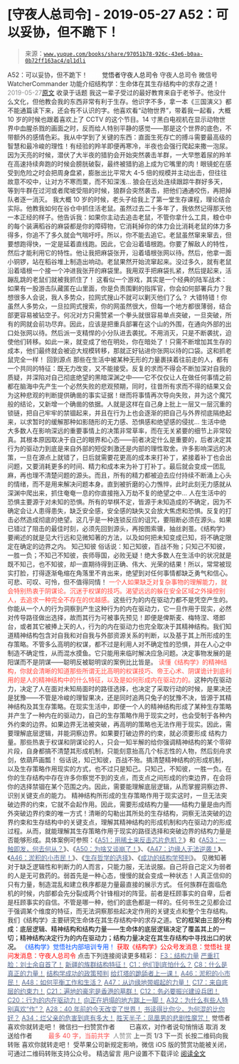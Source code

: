 # [守夜人总司令] - 2019-05-27 A52：可以妥协，但不跪下！

> 来源：[`www.yuque.com/books/share/97051b78-926c-43e6-b0aa-0b72ff163ac4/ql1dli`](https://www.yuque.com/books/share/97051b78-926c-43e6-b0aa-0b72ff163ac4/ql1dli)

<ne-p id="520f42f3293818f927861ebbd5b15da4_p_0" data-lake-id="520f42f3293818f927861ebbd5b15da4_p_0"><ne-text id="u40bef4be" style="color: rgb(51, 51, 51);">A52：可以妥协，但不跪下！</ne-text></ne-p> <ne-p id="940799e9e7fb0b912458db335f458324" data-lake-id="940799e9e7fb0b912458db335f458324"><ne-text id="u1662aca2" ne-fontsize="12" style="color: rgb(255, 255, 255);">原创</ne-text><ne-text id="ue1b819cb" ne-fontsize="14">觉悟者</ne-text><ne-text id="u4afa3b07" ne-fontsize="14">守夜人总司令</ne-text></ne-p> <ne-p id="14fc762df16ce9a3245331d77f12bd7c" data-lake-id="14fc762df16ce9a3245331d77f12bd7c"><ne-text id="u0d7a9d1f" ne-fontsize="14" ne-bold="true" style="color: rgb(51, 51, 51);">守夜人总司令</ne-text></ne-p> <ne-p id="4615fb68a3025944e08fcd58ff17498b" data-lake-id="4615fb68a3025944e08fcd58ff17498b"><ne-text id="u164e0d71" ne-fontsize="14" style="color: rgb(51, 51, 51);">微信号</ne-text><ne-text id="u183faa36" ne-fontsize="14" style="color: rgb(51, 51, 51);">WatcherCommander</ne-text></ne-p> <ne-p id="f5b66b64c0f4f6f7f549bf89edcd7a43" data-lake-id="f5b66b64c0f4f6f7f549bf89edcd7a43"><ne-text id="u7beb827a" ne-fontsize="14" style="color: rgb(51, 51, 51);">功能介绍</ne-text><ne-text id="u883b6d72" ne-fontsize="14" style="color: rgb(51, 51, 51);">结构学：生命体在其生存结构中的求存之道！</ne-text></ne-p> <ne-p id="d4b802c961c57b3b0f4c89de3b74f5b6" data-lake-id="d4b802c961c57b3b0f4c89de3b74f5b6"><ne-text id="u8e8b369d" style="color: rgb(140, 140, 140);">2019-05-27</ne-text>[<ne-text id="u6b1c55d9" ne-fontsize="14">原文</ne-text>](https://mp.weixin.qq.com/s?__biz=MzAxNDk1NjI2Mw==&mid=2247484538&idx=1&sn=e29eeb5f458c61a722b4c1454281ae98&chksm=9b8a27f2acfdaee4d42787a5b42ffbd4bc4766bddf4efa0b0c1c115579ca84d9269a35514597&scene=27#wechat_redirect&cpage=360)</ne-p> <ne-p id="6db1046af420bc47c021f20905e7bce6" data-lake-id="6db1046af420bc47c021f20905e7bce6"><ne-text id="u73512732" style="color: rgb(51, 51, 51);">收录于话题</ne-text></ne-p> <ne-p id="1330a0d816b9fbbcd9e7632252265684" data-lake-id="1330a0d816b9fbbcd9e7632252265684"><ne-text id="ued55707c" style="color: rgb(51, 51, 51);">我这一辈子受过的最好教育来自于老爷子。他没什么文化，但他教会我的东西非常有利于生存。他识字不多，拿一本《三国演义》都不能通篇读下来，还会有不认识的字。他喜欢看“动物世界”，带着我一起看，大概 10 岁的时候也跟着喜欢上了 CCTV 的这个节目。</ne-text><ne-text id="ue84c285d" ne-bold="true" style="color: rgb(51, 51, 51);">14 寸黑白电视机在显示动物世界中血腥杀戮的画面之时，反而给人特别平静的感觉——那是这个世界的底色，不带额外的感情色彩。我从中学到了关键的东西：直面生死存亡的搏斗需要最高级的智慧和最冷峻的理性！</ne-text><ne-text id="u29cf25d1" style="color: rgb(51, 51, 51);">有经验的羚羊即便再寒冷，半夜也会强行爬起来撒一泡尿。因为天亮的时候，潜伏了大半夜的猎豹会开始突然袭击羊群，一大早憋着尿的羚羊在高速持续奔跑的时候会膀胱破裂，最终被猎豹追上成为它嘴里的肉！眼镜蛇在感受到危险之时会把周身盘紧，膨胀出比平常大 4-5 倍的规模并主动出击，但往往故意不咬中，让对方不寒而栗，而不知深浅… 狼会在远处连续跟踪牛群好多天，等到牛群在过河或者爬坡受阻的时候，狼群会突然袭击，把他们通通咬伤，再把掉队者逐一消灭。</ne-text></ne-p> <ne-p id="32c5679aa4b0206287345bc032d48d13" data-lake-id="32c5679aa4b0206287345bc032d48d13"><ne-text id="ub31bff1d" style="color: rgb(51, 51, 51);">我大概 10 岁的时候，老头子给我上了第一堂生存课程，理论结合实际。他教我如何在谷仓中抓住活老鼠。虽然过去二十多年了，我依然记得那天他一本正经的样子。他告诉我：如果你主动去追击老鼠，不管你拿什么工具，粮仓中的每个装满稻谷的麻袋都是你的障碍物，它消耗掉你的体力会比消耗老鼠的体力多得多，你追不了多久就会气喘吁吁。所以，你不能去追它。老鼠虽然窜来窜去，但要想跑得快，一定是延着直线跑。因此，它会沿着墙根跑。你要了解敌人的特性，然后才能利用它的特性。他让我把麻袋张开，沿着墙根张网以待。然后，他拿一面小铜锣，站在稻谷堆上制造出响动。老鼠果然开始流窜起来。没过多久，就有老鼠沿着墙根一个接一个冲进我张开的麻袋里。我用双手把麻袋扎紧，然后提起来，活蹦乱跳的老鼠们就被我抓住了！</ne-text></ne-p> <ne-p id="34d79de947a55968ca5f861ed13a77ba" data-lake-id="34d79de947a55968ca5f861ed13a77ba"><ne-text id="ub7e71334" style="color: rgb(51, 51, 51);">这看似一个游戏，其实是一个经典的陆军战术：如果有一股游击队藏匿在山里面，你是负责围剿的指挥官，你会如何部署兵力？我想很多人会说，我人多势众，拉网式搜山不就可以剿灭他们了么？ 大错特错！你虽然人多势众，一旦拉网式搜索，你的网虽然很大，但每一个地方都很薄弱，结合部更容易被钻空子。何况对方只需赞紧一个拳头就很容易单点突破，一旦突破，所有的网就会前功尽弃。因此，应该是把重兵部署在这个山的外围，在通向外部的出口处张网以待。然后派一支精悍的小分队进去袭扰。不用消灭，只是不断袭扰，迫使他们转移。如此一来，就变成了他在明处，你在暗处了！只需不断增加其生存的成本，他们最终就会被迫大规模转移，那就正好钻进你张网以待的口袋。这和抓老鼠完全一样！</ne-text></ne-p> <ne-p id="c569ae5f39eb209ea2fbedc9dde0a05a" data-lake-id="c569ae5f39eb209ea2fbedc9dde0a05a"><ne-text id="uba31a5a6" ne-bold="true" style="color: rgb(51, 51, 51);">回到源点</ne-text></ne-p> <ne-p id="e441e0814ef9ded06b628ef21aa01eb5" data-lake-id="e441e0814ef9ded06b628ef21aa01eb5"><ne-text id="ub5574b3f" ne-bold="true" style="color: rgb(51, 51, 51);">那些在生活中被某种无形的力量裹挟着往前走的人，都有一个共同的特征：既无力改变，又不能接受。反复的求而不得会不断加深对自我的质疑，并深陷对自己彻底绝望的黑暗深渊之中——它不仅仅让人在做任何事情之前都在脑海中先产生一个必然失败的悲观预期，同时，往昔所有求而不得的结果又会为这种悲观的判断提供确凿的事实证据！</ne-text><ne-text id="ua26ad950" style="color: rgb(51, 51, 51);">继而将事情再次导向失败，并为这个魔咒般的结论，又新增一个确凿的依据。人就是这样在自己身上批上一层又一层沉重的锁链，把自己牢牢的禁锢起来，并且在行为上也会逐渐的把自己与外界彻底隔绝起来，以求暂时的缓解那种如影随形的无力感、恐惧感和绝望感的侵扰…</ne-text></ne-p> <ne-p id="b98b24ec4de3cb2e6da9ac9a57160ac6" data-lake-id="b98b24ec4de3cb2e6da9ac9a57160ac6"><ne-text id="u3c1c9b8f" ne-bold="true" style="color: rgb(51, 51, 51);">生活中绝大多数人在影响深远的重要事情上的决策非常草率，而在无关紧要的细节上非常较真。其根本原因取决于自己的眼界和心态——前者决定什么是重要的，后者决定其行为的驱动力到底是来自外部的短促刺激还是内部的理性取舍。许多影响深远的决策，一旦在源点上就错了，日后就需要花更高的成本来打补丁，紧接着补丁也会出问题，又要消耗更多的时间、精力和成本来为补丁打补丁。</ne-text><ne-text id="u23f6f4f0" style="color: rgb(51, 51, 51);">最后就会变成一团乱麻，再也理不清楚问题的源头。而且，所有的精力都被迫去应付持续不断涌上心头的情绪，而不是用来解决问题本身。直到被折磨的心力憔悴，此时此刻无力感就从深渊中爬出来，抓住奄奄一息的你直接拖入万劫不复的绝望之中…</ne-text></ne-p> <ne-p id="23b1f27f549a74f49883ad73558ec600" data-lake-id="23b1f27f549a74f49883ad73558ec600"><ne-text id="u720ee71c" style="color: rgb(51, 51, 51);">人在生活中的恐惧主要源于对未知的恐惧。所有的举棋不定，皆源于未知造成的不确定，因为不确定会让人患得患失，缺乏安全感，安全感的缺失又会放大焦虑和恐惧。反复的打击必然造成彻底的绝望。这几乎是一种连锁反应的诅咒，要阻断必须在源头。如果已错过了阻击的最佳时刻，必须先回到源头，再按图索骥，抽丝剥茧。《结构学》要阐述的就是见大行远和见微知著的方法，以及如何把未知变成已知，将不确定限定在确定的边界之内。</ne-text></ne-p> <ne-p id="a786d2d3abf3c5399766bedd5816c5ec" data-lake-id="a786d2d3abf3c5399766bedd5816c5ec"><ne-text id="u33734350" ne-bold="true" style="color: rgb(51, 51, 51);">知己知彼</ne-text></ne-p> <ne-p id="f470172dc9a7086618af48c5076ba957" data-lake-id="f470172dc9a7086618af48c5076ba957"><ne-text id="uef3e255f" style="color: rgb(51, 51, 51);">俗话说：知己知彼，百战不殆；只知己不知彼，一胜一负；不知己不知彼，丧师辱国，必败无疑！绝大多数人在生活中的状况就是既不知己，也不知彼，却一直期待得到正确、伟大、光荣的结果！所以，常常被现实打脸，打得逐渐龟缩在角落里不肯出来，绝望到对任何事情都缺乏勇气和信心。可悲、可叹、可怜，但不值得同情！</ne-text></ne-p> <ne-p id="23442675fbac67302bc66def41275e4c" data-lake-id="23442675fbac67302bc66def41275e4c"><ne-text id="u4f0f0307" style="color: rgb(255, 76, 65);">一个人如果缺乏对复杂事物的理解能力，就会特别热衷于阴谋论。沉迷于权谋的技巧。渴望远远的躲在安全区域之外操控别人，去追求一种完全不存在的优越感。</ne-text><ne-text id="u4987c1e2" style="color: rgb(51, 51, 51);">这些行为的内在驱动力都不是凭空产生的。</ne-text><ne-text id="ucc5eda18" ne-bold="true" style="color: rgb(51, 51, 51);">你能从一个人的行为洞察到产生这种行为的内在驱动力，它一旦作用于现实，必然对传导路径做出选择，故而其行为可被事先预见！</ne-text><ne-text id="ua20804af" style="color: rgb(51, 51, 51);">即便是俾斯麦、梅特涅、塔郎台，或者其它被捧上天的人，行为的内在驱动力也完全取决于其精神结构。我们知道精神结构包含对自我和对自我与外部资源关系的判断，以及基于其上所形成的生存策略。</ne-text><ne-text id="u2e7caf7d" ne-bold="true" style="color: rgb(51, 51, 51);">不管多么高明的权谋，都不过是利用人对不确定性的恐惧，并在人心之中制造不确定性，从而混水摸鱼。它只能用来临时解决应急问题。</ne-text><ne-text id="u35f6cf08" style="color: rgb(51, 51, 51);">决定事物发展的是阳谋而不是阴谋——聪明反被聪明误的案例比比皆是。</ne-text></ne-p> <ne-p id="6c08e82eeca36e981e4f1d21be602cdf" data-lake-id="6c08e82eeca36e981e4f1d21be602cdf"><ne-text id="uf7b7a8f5" style="color: rgb(255, 76, 65);">读懂《结构学》的精神结构，你就会清晰的知道那些所谓无比高明的权谋技巧、帝王心术、阴谋诡计到底利用的是人的精神结构中的什么特征，以及是如何形成内在驱动力的。</ne-text><ne-text id="udd6d0c90" style="color: rgb(51, 51, 51);">这种内在驱动力，决定了人在面对未知局面时的路径选择，也决定了采取行动的时候，是果决还是犹豫——不管是冷峻的理智果决，还是同时追两只兔子的犹豫不决，皆源于其精神结构及其生存策略。在现实生活中，即便一个人的精神结构形成了某种生存策略并产生了一种内在的驱动力，自己的生存策略作用于现实之时，也会受制于各种内外约束的边界。如果边界无法被突破，再高明的策略也无法作用于现实。因此，需要理解底层逻辑，并能洞察边界。如果要打破边界的约束，就必须要形成 结构力量。那些热衷于权谋和阴谋论的人，只会一知半解的给你强调精神结构的某个零碎片段，自身都搞不清楚其形成机制，只能刻意抬高几个标志性的人物，然后刻舟求剑，依葫芦画瓢！</ne-text></ne-p> <ne-p id="4deed4b9c07f909f53b6b423ec78bfdd" data-lake-id="4deed4b9c07f909f53b6b423ec78bfdd"><ne-text id="u7a7fff18" style="color: rgb(51, 51, 51);">俗话说，知己知彼，百战不殆。搞清楚精神结构的形成机制，以及生存策略作用现实的方式，也不过只是知己。只知己，不知彼，一胜一负。在你的生存结构中存在许多你察觉不到的支点，而支点之间形成的约束边界，在会将你的选择禁锢在某个范围之内。因此，需要能理解底层逻辑，从而掌握洞察边界、识别关键支点的能力。</ne-text></ne-p> <ne-p id="5fd012cfd7cf6ec66c036900b5128a4b" data-lake-id="5fd012cfd7cf6ec66c036900b5128a4b"><ne-text id="u178eb1f3" style="color: rgb(51, 51, 51);">精神结构所形成的生存策略作用于现实这时，一旦无法突破边界的约束，它就不会起作用。因此，需要形成结构力量——结构力量是由内而外突破边界约束的唯一方式！清晰的勾勒出其所处的生存结构，洞察无法突破的边界约束和生存结构中的关键支点，理解其精神结构的形成机制和内在驱动力的形成过程。从而，就能理解其生存策略作用于现实的路径选择和突破边界的结构力量是否能够形成。具体案例可参照：《</ne-text>[<ne-text id="uc2ad8ced" style="color: rgb(87, 107, 149);">A51：用稀土来反击芯片危机？</ne-text>](http://mp.weixin.qq.com/s?__biz=MzAxNDk1NjI2Mw==&mid=2247484530&idx=1&sn=f3d31bf687e7d0e13584002d2027cb05&chksm=9b8a27faacfdaeec61444faf9fe3defeeb3913f22ea72fa0c0e9ba4113737aed3d1ccdf39b55&scene=21#wechat_redirect)<ne-text id="ua2849788" style="color: rgb(51, 51, 51);">》和《</ne-text>[<ne-text id="ucf3e10bb" style="color: rgb(87, 107, 149);">A53：一触即发，何去何从？</ne-text>](http://mp.weixin.qq.com/s?__biz=MzAxNDk1NjI2Mw==&mid=2247484535&idx=1&sn=730dd962738c90e2a5de9558e0b6471a&chksm=9b8a27ffacfdaee9fcaf3cb350e1589a70eae4bde6172b6bd3a08b7f61fbd7645890b76b88c7&scene=21#wechat_redirect)<ne-text id="uc42e804f" style="color: rgb(51, 51, 51);">》、《</ne-text>[<ne-text id="ud82f4009" style="color: rgb(87, 107, 149);">A50：为啥又谈崩了！</ne-text>](http://mp.weixin.qq.com/s?__biz=MzAxNDk1NjI2Mw==&mid=2247484515&idx=1&sn=d5912e7e1901f7fae49d39a99d8e3b6a&chksm=9b8a27ebacfdaefde82ea607527b72552b9bca352e99f6f0875ba5b7beeddd16879b85802bde&scene=21#wechat_redirect)<ne-text id="u86166dce" style="color: rgb(51, 51, 51);">》、《</ne-text>[<ne-text id="u0f267297" style="color: rgb(87, 107, 149);">A47：边缘人无法逆袭！</ne-text>](http://mp.weixin.qq.com/s?__biz=MzAxNDk1NjI2Mw==&mid=2247484476&idx=1&sn=42cd8e7b62b1c430768fe9583a9715b4&chksm=9b8a27b4acfdaea2f7ac778f91e72c9b69a725224a18c6d576f3de7caf0ff91a040bf5622645&scene=21#wechat_redirect)<ne-text id="u8e63907b" style="color: rgb(51, 51, 51);">》、《</ne-text>[<ne-text id="u0d53086e" style="color: rgb(87, 107, 149);">A46：淤积的小市民！</ne-text>](http://mp.weixin.qq.com/s?__biz=MzAxNDk1NjI2Mw==&mid=2247484472&idx=1&sn=f5df702c026dbb04688151086cdf7493&chksm=9b8a27b0acfdaea6ed5b712d94b3725bf8e322b39101916f48f935c102c433e9c7239b596c9f&scene=21#wechat_redirect)<ne-text id="u57984608" style="color: rgb(51, 51, 51);">》、《</ne-text>[<ne-text id="uef639e90" style="color: rgb(87, 107, 149);">生存哲学的选择</ne-text>](http://mp.weixin.qq.com/s?__biz=MzAxNDk1NjI2Mw==&mid=2247484305&idx=1&sn=34b19d12210bf9f765c6eb615b787ac6&chksm=9b8a2019acfda90fff45ea8c17ccb37c75e04c7420ad9b303a0fb0069110cee644e6f592d95f&scene=21#wechat_redirect)<ne-text id="u45e693d6" style="color: rgb(51, 51, 51);">》、《</ne-text>[<ne-text id="ua8215b87" style="color: rgb(87, 107, 149);">成功的结构学预判</ne-text>](http://mp.weixin.qq.com/s?__biz=MzAxNDk1NjI2Mw==&mid=2247484266&idx=1&sn=02ab915e029cbe24d91712f741b3f37c&chksm=9b8a20e2acfda9f4498a5c76204c101ab26e7311f2fb7d3043de108d4ff6e18d72a1c889a569&scene=21#wechat_redirect)<ne-text id="ub1533407" style="color: rgb(51, 51, 51);">》。</ne-text></ne-p> <ne-p id="cd5adcb9d390ca4c2efed24beaf42736" data-lake-id="cd5adcb9d390ca4c2efed24beaf42736"><ne-text id="u59ede120" ne-bold="true" style="color: rgb(51, 51, 51);">见微知著</ne-text></ne-p> <ne-p id="80098ec5fa0a2ec0c1b10397d422dfa6" data-lake-id="80098ec5fa0a2ec0c1b10397d422dfa6"><ne-text id="uf640baaa" style="color: rgb(51, 51, 51);">对于缺乏逻辑性和判断力的人而言，只能力服，无法说服。自己将自己定义为弱者的人是无可救药的。弱首先是一种心态，慢慢的就会变成一种状态！</ne-text><ne-text id="u953b5be5" ne-bold="true" style="color: rgb(51, 51, 51);">人真正信仰的只有力量，制造混乱和建立秩序都是力量最直接的展示方式。</ne-text></ne-p> <ne-p id="e949fff2cdd99bfed562afa2502901af" data-lake-id="e949fff2cdd99bfed562afa2502901af"><ne-text id="uf8e3acd4" style="color: rgb(51, 51, 51);">任何族群在面临危机的时候，内部都会先分裂成两个针锋相对的阵营。前者是枉顾事实的自卑，后者是枉顾事实的自信。不管是哪一种，他们的底色都是一样的。任何书生之见都会过于强调某个维度的特征，而无法洞察那些起决定作用的关键支点和整个生存结构。</ne-text></ne-p> <ne-p id="8657d36cfca814f7c5bde180709a65cb" data-lake-id="8657d36cfca814f7c5bde180709a65cb"><ne-text id="u5fa7470c" style="color: rgb(51, 51, 51);">我们《结构学》主要研究生命体在其生存结构中的求存之道。</ne-text><ne-text id="uc8790a11" ne-bold="true" style="color: rgb(0, 0, 0);">它的框架由三部分构成：底层逻辑、精神结构和结构力量——生命体的底层逻辑决定了覆盖其上的一切；精神结构决定行为的内在驱动力；结构力量决定在其生存结构中寻找出口的状况。</ne-text></ne-p> <ne-p id="4a48eef89c200c40c454a15c1ebf338f" data-lake-id="4a48eef89c200c40c454a15c1ebf338f" ne-alignment="center"><ne-text id="u53bd0a71" ne-fontsize="13" style="color: rgb(0, 82, 255);">《结构学》觉悟社内部培训专用！</ne-text></ne-p> <ne-p id="5c99254127e37d94b47913e41f5799d2" data-lake-id="5c99254127e37d94b47913e41f5799d2" ne-alignment="center"><ne-text id="u9c213910" style="color: rgb(255, 0, 0);">获取《结构学》公众号发消息</ne-text><ne-text id="u96fc19ec" ne-bold="true" style="color: rgb(255, 0, 0);">：觉悟社</ne-text></ne-p> <ne-p id="196e7d21faea5df2e1f695e83dc3c4ed" data-lake-id="196e7d21faea5df2e1f695e83dc3c4ed" ne-alignment="center"><ne-text id="u853823e1" style="color: rgb(255, 0, 0);">提问发消息</ne-text><ne-text id="u6e859e9b" ne-bold="true" style="color: rgb(255, 0, 0);">：守夜人总司令</ne-text></ne-p>  <ne-p id="c2f13b3ae7d0568bdf79858d414bc22f" data-lake-id="c2f13b3ae7d0568bdf79858d414bc22f" ne-alignment="center"><ne-card data-card-name="image" data-card-type="inline" id="BECcV" data-event-boundary="card" style="color: rgb(51, 51, 51);"><ne-p id="6ab6c25c34fe37a7c45177246f285d0d" data-lake-id="6ab6c25c34fe37a7c45177246f285d0d"><ne-text id="u5c344322" ne-fontsize="13" ne-bold="true" style="color: rgb(51, 51, 51);">点击下列连接阅读更多精彩：</ne-text></ne-p> <ne-p id="e47924504e0437a2152e73e12c8a78e2" data-lake-id="e47924504e0437a2152e73e12c8a78e2">[<ne-text id="u0f60f4a4" ne-fontsize="13" ne-bold="true" style="color: rgb(87, 107, 149);">F3：结构力量</ne-text>](http://mp.weixin.qq.com/s?__biz=MzAxNDk1NjI2Mw==&mid=2247484256&idx=1&sn=f10d9c530bfd6ea08b25d4bec657c13a&chksm=9b8a20e8acfda9fee057f2df26790f905c898132cac91d833d14e636edb00c20514d63189a88&scene=21#wechat_redirect)</ne-p> <ne-p id="66caed9b02f4919fe822590f4b193e7d" data-lake-id="66caed9b02f4919fe822590f4b193e7d">[<ne-text id="u7a08b1ff" ne-fontsize="13" ne-bold="true" style="color: rgb(87, 107, 149);">严重打脸：刘士余自首了！</ne-text>](http://mp.weixin.qq.com/s?__biz=MzAxNDk1NjI2Mw==&mid=2247484521&idx=1&sn=11873ca4c05d3ca82f6ecaaf75896186&chksm=9b8a27e1acfdaef7698d6d01312f3e3960aa41fb4ab58884b351aeb3127affa92609588a2d60&scene=21#wechat_redirect)</ne-p> <ne-p id="c534253abc6d13da2f61495c2e638c42" data-lake-id="c534253abc6d13da2f61495c2e638c42">[<ne-text id="u3ecdce8c" ne-fontsize="13" ne-bold="true" style="color: rgb(87, 107, 149);">新疆的族群结构特征！</ne-text>](http://mp.weixin.qq.com/s?__biz=MzAxNDk1NjI2Mw==&mid=2247484485&idx=1&sn=f1d05e391097d5825dda573daac7c915&chksm=9b8a27cdacfdaedb5e407f49895fc3e77953af53b2e0424056fab5c66e7c51d7ab48d352f695&scene=21#wechat_redirect)</ne-p> <ne-p id="22a7db28d3d1b21ff9f6d16c049f7ef7" data-lake-id="22a7db28d3d1b21ff9f6d16c049f7ef7">[<ne-text id="u43d6c3dc" ne-fontsize="13" ne-bold="true" style="color: rgb(87, 107, 149);">C1：他们到底怕什么？</ne-text>](http://mp.weixin.qq.com/s?__biz=MzAxNDk1NjI2Mw==&mid=2247483898&idx=1&sn=1b0a50386e9e89d2750dec717236f0aa&chksm=9b8a2272acfdab64235b35ee5e91b8cac6172144207251636e1345fc570aa1601f59eff7f442&scene=21#wechat_redirect)</ne-p> <ne-p id="b5f8c5cc88672da7ab348480d795bf7a" data-lake-id="b5f8c5cc88672da7ab348480d795bf7a">[<ne-text id="uf54153de" ne-fontsize="13" ne-bold="true" style="color: rgb(87, 107, 149);">C8：什么是真正的力量！</ne-text>](https://mp.weixin.qq.com/s?__biz=MzIzMDYwOTM0Mg==&mid=2247483956&idx=1&sn=ccfa41292bc8b3a7d6c9b16106d38381&scene=21#wechat_redirect)</ne-p> <ne-p id="7f305063d3ae2e0240601e269a697609" data-lake-id="7f305063d3ae2e0240601e269a697609">[<ne-text id="u2f1e45e5" ne-fontsize="13" ne-bold="true" style="color: rgb(87, 107, 149);">结构学成功的政策预判</ne-text>](http://mp.weixin.qq.com/s?__biz=MzAxNDk1NjI2Mw==&mid=2247484266&idx=1&sn=02ab915e029cbe24d91712f741b3f37c&chksm=9b8a20e2acfda9f4498a5c76204c101ab26e7311f2fb7d3043de108d4ff6e18d72a1c889a569&scene=21#wechat_redirect)</ne-p> <ne-p id="e34eefa18c19a778c9280e372f98ff09" data-lake-id="e34eefa18c19a778c9280e372f98ff09">[<ne-text id="u1fa7bb3e" ne-fontsize="13" ne-bold="true" style="color: rgb(87, 107, 149);">给灯塔的跪舔者上一课！</ne-text>](http://mp.weixin.qq.com/s?__biz=MzAxNDk1NjI2Mw==&mid=2247484490&idx=1&sn=3e889840aa174f225d66001f9aaf97ef&chksm=9b8a27c2acfdaed48b21e426e5367fd55b8ab55054fdc0f80fb3903e2e8b018b48316642fee0&scene=21#wechat_redirect)</ne-p> <ne-p id="59a825848fbbd3a07608842e6c56d41f" data-lake-id="59a825848fbbd3a07608842e6c56d41f">[<ne-text id="ueed099fd" ne-fontsize="13" ne-bold="true" style="color: rgb(87, 107, 149);">A46：淤积的小市民！</ne-text>](http://mp.weixin.qq.com/s?__biz=MzAxNDk1NjI2Mw==&mid=2247484472&idx=1&sn=f5df702c026dbb04688151086cdf7493&chksm=9b8a27b0acfdaea6ed5b712d94b3725bf8e322b39101916f48f935c102c433e9c7239b596c9f&scene=21#wechat_redirect)</ne-p> <ne-p id="d550a47d0633b592c7cef58d3d90c0a0" data-lake-id="d550a47d0633b592c7cef58d3d90c0a0">[<ne-text id="u7a455c39" ne-fontsize="13" ne-bold="true" style="color: rgb(87, 107, 149);">A48：如何平衡工作和生活？</ne-text>](http://mp.weixin.qq.com/s?__biz=MzAxNDk1NjI2Mw==&mid=2247484481&idx=1&sn=ad43fc5feea038e47fa50dae514a9390&chksm=9b8a27c9acfdaedf3b7751343bd2b16a86fbeddb1896e4a24bfcbe589f4bfe8454ea656fa390&scene=21#wechat_redirect)</ne-p> <ne-p id="b97856e0da430f04fb4741b0d343c58a" data-lake-id="b97856e0da430f04fb4741b0d343c58a">[<ne-text id="u48a8e813" ne-fontsize="13" ne-bold="true" style="color: rgb(87, 107, 149);">A47：从边缘地带崛起的力量！</ne-text>](http://mp.weixin.qq.com/s?__biz=MzAxNDk1NjI2Mw==&mid=2247484476&idx=1&sn=42cd8e7b62b1c430768fe9583a9715b4&chksm=9b8a27b4acfdaea2f7ac778f91e72c9b69a725224a18c6d576f3de7caf0ff91a040bf5622645&scene=21#wechat_redirect)</ne-p> <ne-p id="147e515a20111b20c5ea70588a369f5b" data-lake-id="147e515a20111b20c5ea70588a369f5b">[<ne-text id="ue4ca3141" ne-fontsize="13" ne-bold="true" style="color: rgb(87, 107, 149);">C17：来自底层的约束力！</ne-text>](http://mp.weixin.qq.com/s?__biz=MzAxNDk1NjI2Mw==&mid=2247484360&idx=1&sn=a833473eb3a45e0c0aecf4acfcfd87f3&chksm=9b8a2040acfda9566605a3e4ec4640b1fc591a3b848f869a7ce6ebaf7cd06bc75cd184004041&scene=21#wechat_redirect)</ne-p> <ne-p id="41f87551eb95bcdc90d833407becc25d" data-lake-id="41f87551eb95bcdc90d833407becc25d">[<ne-text id="u45ae9da8" ne-fontsize="13" ne-bold="true" style="color: rgb(87, 107, 149);">C21：遍地的豪宅是香港的墓群！</ne-text>](http://mp.weixin.qq.com/s?__biz=MzAxNDk1NjI2Mw==&mid=2247484408&idx=1&sn=f6d2373a67b2e0cf10f5240bd0d64b69&chksm=9b8a2070acfda966dd729b703680a29ae2cfd1ccb1838f38031e8aa003ee6c4fcf72a7990b0a&scene=21#wechat_redirect)</ne-p> <ne-p id="b5174c56999fff6abf0067e746ae75c6" data-lake-id="b5174c56999fff6abf0067e746ae75c6">[<ne-text id="uf3d5b902" ne-fontsize="13" ne-bold="true" style="color: rgb(87, 107, 149);">C12：务必要振兴建设兵团！</ne-text>](http://mp.weixin.qq.com/s?__biz=MzAxNDk1NjI2Mw==&mid=2247484193&idx=1&sn=88c86597191d0c97a411f9ea6f7b7c5d&chksm=9b8a20a9acfda9bfae819e8e42531fe6d523dd244ef0fc0c0787ab812540108c181f7ec2ffa9&scene=21#wechat_redirect)</ne-p> <ne-p id="81613320ec36fa1ac3a246b301e6b08c" data-lake-id="81613320ec36fa1ac3a246b301e6b08c">[<ne-text id="uaaf66a3e" ne-fontsize="13" ne-bold="true" style="color: rgb(87, 107, 149);">C20：行为的内在驱动力！</ne-text>](https://mp.weixin.qq.com/s?__biz=MzIzMDYwOTM0Mg==&mid=2247484003&idx=1&sn=a62ddbccc64f9f19890c0dff9605b6f7&scene=21#wechat_redirect)</ne-p> <ne-p id="736fb64ea0b4dbb59d176be6b0999dbd" data-lake-id="736fb64ea0b4dbb59d176be6b0999dbd">[<ne-text id="uae92de04" ne-fontsize="13" ne-bold="true" style="color: rgb(87, 107, 149);">向正在坍塌的地方踹上一脚！</ne-text>](http://mp.weixin.qq.com/s?__biz=MzAxNDk1NjI2Mw==&mid=2247483789&idx=1&sn=5e44b7b524c3dc4bb7705f49ed0a44a3&chksm=9b8a2205acfdab139e4b1d44ef6702b09c9fbf79505340205d13fbdaa33207a997f54bee0e97&scene=21#wechat_redirect)</ne-p> <ne-p id="bdc00fabd40dae885d6a2f7dfefd61b1" data-lake-id="bdc00fabd40dae885d6a2f7dfefd61b1">[<ne-text id="uaa5ac89c" ne-fontsize="13" ne-bold="true" style="color: rgb(87, 107, 149);">A32：为什么有些人特别喜欢“作”？</ne-text>](http://mp.weixin.qq.com/s?__biz=MzAxNDk1NjI2Mw==&mid=2247484403&idx=1&sn=a291e8322913517a91725b82912a804f&chksm=9b8a207bacfda96d339c5a416fe350e324cfb86c0f0d90c25418967230097892bb8be32eb5ff&scene=21#wechat_redirect)</ne-p> <ne-p id="ff1930748f8e54d01c1fe8a54f6e609f" data-lake-id="ff1930748f8e54d01c1fe8a54f6e609f">[<ne-text id="u6c728ceb" ne-fontsize="13" ne-bold="true" style="color: rgb(87, 107, 149);">A28：40 年前的今天改变了世界！</ne-text>](http://mp.weixin.qq.com/s?__biz=MzAxNDk1NjI2Mw==&mid=2247484305&idx=1&sn=34b19d12210bf9f765c6eb615b787ac6&chksm=9b8a2019acfda90fff45ea8c17ccb37c75e04c7420ad9b303a0fb0069110cee644e6f592d95f&scene=21#wechat_redirect)</ne-p> <ne-p id="520abb3127d91b107b04f29e417ef513" data-lake-id="520abb3127d91b107b04f29e417ef513">[<ne-text id="u6bd42633" ne-fontsize="13" ne-bold="true" style="color: rgb(87, 107, 149);">书读得比你少，为何混的比你好？</ne-text>](http://mp.weixin.qq.com/s?__biz=MzAxNDk1NjI2Mw==&mid=2247484296&idx=1&sn=b0e0f11f50023aa8a20e8eeb51d39e10&chksm=9b8a2000acfda916885455b30687e2f18099abba31c78b2fabb95ca1b89ddc40f2415317d368&scene=21#wechat_redirect)</ne-p> <ne-p id="f6ae292bcab7c84c3d5adb1d7028ffa0" data-lake-id="f6ae292bcab7c84c3d5adb1d7028ffa0">[<ne-text id="u75d3dfe8" ne-fontsize="13" ne-bold="true" style="color: rgb(87, 107, 149);">A34：烂父亲的危害到底有多大！</ne-text>](http://mp.weixin.qq.com/s?__biz=MzAxNDk1NjI2Mw==&mid=2247484348&idx=1&sn=944a6aac1e8035011b56508ea74fb48e&chksm=9b8a2034acfda922b803681a568bf7b75ce8342cf507080d2e636098b7ee9dfc1391836f7341&scene=21#wechat_redirect)</ne-p> <ne-p id="1d3cf72d59e4b440b00db3e22a7e2f57" data-lake-id="1d3cf72d59e4b440b00db3e22a7e2f57">[<ne-text id="u7a60214e" ne-fontsize="13" ne-bold="true" style="color: rgb(87, 107, 149);">胜天半子：凤凰男的悲剧性魔咒！</ne-text>](http://mp.weixin.qq.com/s?__biz=MzAxNDk1NjI2Mw==&mid=2247484459&idx=1&sn=3af333a7d8f81253f730e57ba86f6f11&chksm=9b8a27a3acfdaeb524c155bcc629f472e273558add2d9c91ca3295d08144bd6d7d26ed757e6c&scene=21#wechat_redirect)</ne-p> <ne-p id="1c484276623df16d9beb548b08d64843" data-lake-id="1c484276623df16d9beb548b08d64843"><ne-text id="u3263396d" style="color: rgb(51, 51, 51);">觉悟者</ne-text></ne-p> <ne-p id="9575e7f9d51d1d107470faeced6ae863" data-lake-id="9575e7f9d51d1d107470faeced6ae863"><ne-text id="ucbd3294a" style="color: rgb(51, 51, 51);">喜欢你就转走吧！</ne-text></ne-p> <ne-p id="64d43196b2b54584a8dc4e8134c0670a" data-lake-id="64d43196b2b54584a8dc4e8134c0670a"><ne-text id="u21e55fc8" ne-bold="true" style="color: rgb(51, 51, 51);">微信扫一扫赞赏作者</ne-text><ne-text id="ufaef8321" ne-bold="true" style="color: rgb(255, 255, 255);">赞赏</ne-text></ne-p> <ne-p id="2e932f45936db1e631ca5c0be3ae3824" data-lake-id="2e932f45936db1e631ca5c0be3ae3824"><ne-text id="u02763581" style="color: rgb(51, 51, 51);">已喜欢，</ne-text><ne-text id="u8ad699c0">对作者说句悄悄话</ne-text></ne-p> <ne-p id="0df7107934571c6a836eaaa6feb5ea26" data-lake-id="0df7107934571c6a836eaaa6feb5ea26"><ne-text id="u25ba8955" style="color: rgb(51, 51, 51);">取消</ne-text></ne-p> <ne-p id="82f6d1c628767ad032394a63db406ca8" data-lake-id="82f6d1c628767ad032394a63db406ca8"><ne-text id="uad8013ea" ne-fontsize="14" ne-bold="true" style="color: rgb(51, 51, 51);">发送给作者</ne-text></ne-p> <ne-p id="5fa3170b5dc834baa91ea21acf3b91a1" data-lake-id="5fa3170b5dc834baa91ea21acf3b91a1"><ne-text id="u9cbd9c03" ne-bold="true" style="color: rgb(255, 255, 255);">发送</ne-text></ne-p> <ne-p id="1ab7199e4e77161826b36d176d96744e" data-lake-id="1ab7199e4e77161826b36d176d96744e"><ne-text id="u91d096fe" ne-fontsize="13" style="color: rgb(250, 81, 81);">最多 40 字，当前共字</ne-text></ne-p> <ne-p id="4daa5bc6e0a7f91322bbc8a83621e324" data-lake-id="4daa5bc6e0a7f91322bbc8a83621e324"><ne-text id="uced6b40e" style="color: rgb(136, 136, 136);"> 人赞赏</ne-text></ne-p> <ne-p id="4fb6cccdf792371bf678f1f417a325cf" data-lake-id="4fb6cccdf792371bf678f1f417a325cf"><ne-text id="u13575c00" style="color: rgb(51, 51, 51);">上一页</ne-text> <ne-text id="u106d9413">1</ne-text><ne-text id="uafcfd5f1" style="color: rgb(51, 51, 51);">/3 下一页</ne-text></ne-p> <ne-p id="d0098458b49a81268f2baa4b4789659b" data-lake-id="d0098458b49a81268f2baa4b4789659b"><ne-text id="u35e1c48e" style="color: rgb(51, 51, 51);">长按二维码向我转账</ne-text></ne-p> <ne-p id="8e8eb3d7c46ee0d79fd5b38ad760f9cb" data-lake-id="8e8eb3d7c46ee0d79fd5b38ad760f9cb"><ne-text id="u8c5c4334" style="color: rgb(51, 51, 51);">喜欢你就转走吧！</ne-text></ne-p> <ne-p id="c4fcbf99ab05da9fc8e2c394b5de5970" data-lake-id="c4fcbf99ab05da9fc8e2c394b5de5970"><ne-text id="u0adc6891" style="color: rgb(51, 51, 51);">受苹果公司新规定影响，微信 iOS 版的赞赏功能被关闭，可通过二维码转账支持公众号。</ne-text></ne-p> <ne-h3 id="xAn8U" data-lake-id="xAn8U"><ne-heading-ext><ne-heading-anchor></ne-heading-anchor><ne-heading-fold></ne-heading-fold></ne-heading-ext><ne-heading-content><ne-text id="u5405fedd" ne-fontsize="16" style="color: rgb(51, 51, 51);">精选留言</ne-text></ne-heading-content></ne-h3> <ne-p id="d0c88c147943abb393c0550c19a931da" data-lake-id="d0c88c147943abb393c0550c19a931da"><ne-text id="ubf286f96" style="color: rgb(51, 51, 51);">用户设置不下载评论</ne-text></ne-p> <ne-p id="1cfcb4851280596549f770ba8e1fcb4d" data-lake-id="1cfcb4851280596549f770ba8e1fcb4d">[<ne-text id="u5386a04d">阅读全文</ne-text>](https://t.zsxq.com/UfYFq7u)</ne-p></ne-card></ne-p>